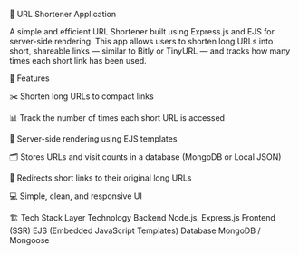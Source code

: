 🔗 URL Shortener Application

A simple and efficient URL Shortener built using Express.js and EJS for server-side rendering.
This app allows users to shorten long URLs into short, shareable links — similar to Bitly or TinyURL — and tracks how many times each short link has been used.

🚀 Features

✂️ Shorten long URLs to compact links

📊 Track the number of times each short URL is accessed

🧠 Server-side rendering using EJS templates

🗂️ Stores URLs and visit counts in a database (MongoDB or Local JSON)

🔁 Redirects short links to their original long URLs

💻 Simple, clean, and responsive UI

🏗️ Tech Stack
Layer	Technology
Backend	Node.js, Express.js
Frontend (SSR)	EJS (Embedded JavaScript Templates)
Database	MongoDB / Mongoose
